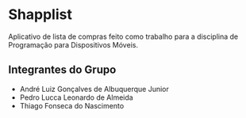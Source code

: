 # Shapplist
Aplicativo de lista de compras feito como trabalho para a disciplina de Programação para Dispositivos Móveis.

## Integrantes do Grupo
+ André Luiz Gonçalves de Albuquerque Junior
+ Pedro Lucca Leonardo de Almeida
+ Thiago Fonseca do Nascimento
